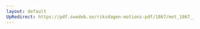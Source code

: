 ```yaml
---
layout: default
UpRedirect: https://pdf.swedeb.se/riksdagen-motions-pdf/1867/mot_1867__ak__00151/mot_1867__ak__00151_001.pdf
---
```

